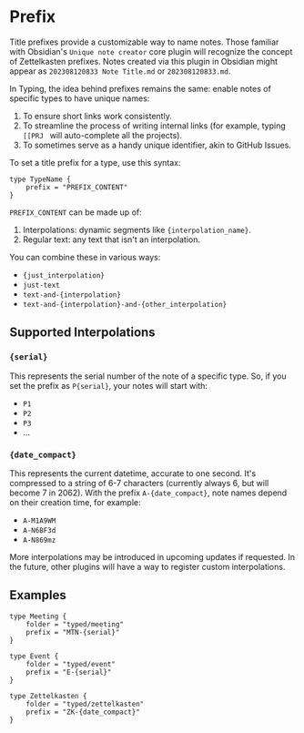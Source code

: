 # Prefix

Title prefixes provide a customizable way to name notes.
Those familiar with Obsidian's `Unique note creator` core plugin will recognize the concept of Zettelkasten prefixes.
Notes created via this plugin in Obsidian might appear as `202308120833 Note Title.md` or `202308120833.md`.

In Typing, the idea behind prefixes remains the same: enable notes of specific types to have unique names:

1. To ensure short links work consistently.
2. To streamline the process of writing internal links (for example, typing `[[PRJ ` will auto-complete all the projects).
3. To sometimes serve as a handy unique identifier, akin to GitHub Issues.

To set a title prefix for a type, use this syntax:

```otl
type TypeName {
    prefix = "PREFIX_CONTENT"
}
```

`PREFIX_CONTENT` can be made up of:

1. Interpolations: dynamic segments like `{interpolation_name}`.
2. Regular text: any text that isn't an interpolation.

You can combine these in various ways:

-   `{just_interpolation}`
-   `just-text`
-   `text-and-{interpolation}`
-   `text-and-{interpolation}-and-{other_interpolation}`

## Supported Interpolations

### `{serial}`

This represents the serial number of the note of a specific type. So, if you set the prefix as `P{serial}`, your notes will start with:

-   `P1`
-   `P2`
-   `P3`
-   ...

### `{date_compact}`

This represents the current datetime, accurate to one second. It's compressed to a string of 6-7 characters
(currently always 6, but will become 7 in 2062). With the prefix `A-{date_compact}`, note names depend on their creation time, for example:

-   `A-M1A9WM`
-   `A-N6BF3d`
-   `A-N869mz`

More interpolations may be introduced in upcoming updates if requested.
In the future, other plugins will have a way to register custom interpolations.

## Examples

```otl
type Meeting {
    folder = "typed/meeting"
    prefix = "MTN-{serial}"
}
```

```otl
type Event {
    folder = "typed/event"
    prefix = "E-{serial}"
}
```

```otl
type Zettelkasten {
    folder = "typed/zettelkasten"
    prefix = "ZK-{date_compact}"
}
```
